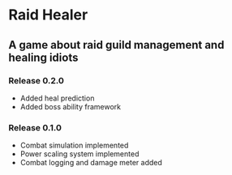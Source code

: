 # Raid Healer
## A game about raid guild management and healing idiots

### Release 0.2.0
- Added heal prediction
- Added boss ability framework

### Release 0.1.0
- Combat simulation implemented
- Power scaling system implemented
- Combat logging and damage meter added
